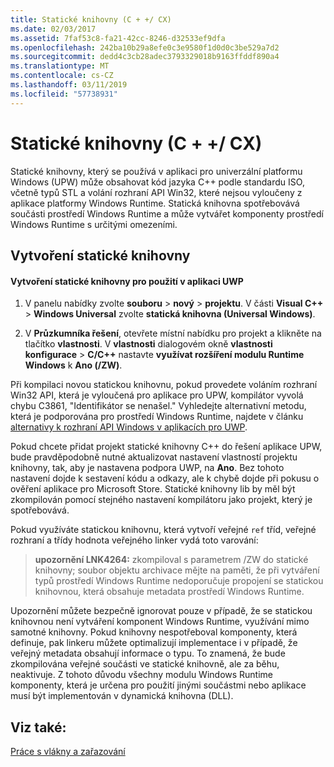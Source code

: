 ```yaml
---
title: Statické knihovny (C + +/ CX)
ms.date: 02/03/2017
ms.assetid: 7faf53c8-fa21-42cc-8246-d32533ef9dfa
ms.openlocfilehash: 242ba10b29a8efe0c3e9580f1d0d0c3be529a7d2
ms.sourcegitcommit: dedd4c3cb28adec3793329018b9163ffddf890a4
ms.translationtype: MT
ms.contentlocale: cs-CZ
ms.lasthandoff: 03/11/2019
ms.locfileid: "57738931"
---
```

# <a name="static-libraries-ccx"></a>Statické knihovny (C + +/ CX)

Statické knihovny, který se používá v aplikaci pro univerzální platformu Windows (UPW) může obsahovat kód jazyka C++ podle standardu ISO, včetně typů STL a volání rozhraní API Win32, které nejsou vyloučeny z aplikace platformy Windows Runtime. Statická knihovna spotřebovává součásti prostředí Windows Runtime a může vytvářet komponenty prostředí Windows Runtime s určitými omezeními.

## <a name="creating-static-libraries"></a>Vytvoření statické knihovny

#### <a name="to-create-a-static-library-for-use-in-a-uwp-app"></a>Vytvoření statické knihovny pro použití v aplikaci UWP

1. V panelu nabídky zvolte **souboru** > **nový** > **projektu**. V části **Visual C++** > **Windows Universal** zvolte **statická knihovna (Universal Windows)**.

1. V **Průzkumníka řešení**, otevřete místní nabídku pro projekt a klikněte na tlačítko **vlastnosti**. V **vlastnosti** dialogovém okně **vlastnosti konfigurace** > **C/C++** nastavte **využívat rozšíření modulu Runtime Windows** k **Ano (/ZW)**.

Při kompilaci novou statickou knihovnu, pokud provedete voláním rozhraní Win32 API, která je vyloučená pro aplikace pro UPW, kompilátor vyvolá chybu C3861, "Identifikátor se nenašel." Vyhledejte alternativní metodu, která je podporována pro prostředí Windows Runtime, najdete v článku [alternativy k rozhraní API Windows v aplikacích pro UWP](/uwp/win32-and-com/alternatives-to-windows-apis-uwp).

Pokud chcete přidat projekt statické knihovny C++ do řešení aplikace UPW, bude pravděpodobně nutné aktualizovat nastavení vlastností projektu knihovny, tak, aby je nastavena podpora UWP, na **Ano**. Bez tohoto nastavení dojde k sestavení kódu a odkazy, ale k chybě dojde při pokusu o ověření aplikace pro Microsoft Store. Statické knihovny lib by měl být zkompilován pomocí stejného nastavení kompilátoru jako projekt, který je spotřebovává.

Pokud využíváte statickou knihovnu, která vytvoří veřejné `ref` tříd, veřejné rozhraní a třídy hodnota veřejného linker vydá toto varování:

> **upozornění LNK4264:** zkompiloval s parametrem /ZW do statické knihovny; soubor objektu archivace mějte na paměti, že při vytváření typů prostředí Windows Runtime nedoporučuje propojení se statickou knihovnou, která obsahuje metadata prostředí Windows Runtime.

Upozornění můžete bezpečně ignorovat pouze v případě, že se statickou knihovnou není vytváření komponent Windows Runtime, využívání mimo samotné knihovny. Pokud knihovny nespotřeboval komponenty, která definuje, pak linkeru můžete optimalizují implementace i v případě, že veřejný metadata obsahují informace o typu. To znamená, že bude zkompilována veřejné součásti ve statické knihovně, ale za běhu, neaktivuje. Z tohoto důvodu všechny modulu Windows Runtime komponenty, která je určena pro použití jinými součástmi nebo aplikace musí být implementován v dynamická knihovna (DLL).

## <a name="see-also"></a>Viz také:

[Práce s vlákny a zařazování](../cppcx/threading-and-marshaling-c-cx.md)
